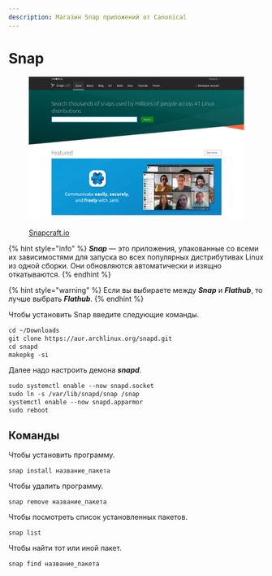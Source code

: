 ```yaml
---
description: Магазин Snap приложений от Canonical
---
```


# Snap

<figure><img src="../../.gitbook/assets/image (1).png" alt=""><figcaption><p><a href="https://snapcraft.io/store">Snapcraft.io</a></p></figcaption></figure>

{% hint style="info" %}
_**Snap**_ — это приложения, упакованные со всеми их зависимостями для запуска во всех популярных дистрибутивах Linux из одной сборки. Они обновляются автоматически и изящно откатываются.
{% endhint %}

{% hint style="warning" %}
Если вы выбираете между _**Snap**_ и _**Flathub**_, то лучше выбрать _**Flathub**_.
{% endhint %}

Чтобы установить Snap введите следующие команды.

```shell
cd ~/Downloads
git clone https://aur.archlinux.org/snapd.git
cd snapd
makepkg -si
```

Далее надо настроить демона _**snapd**_.

```shell
sudo systemctl enable --now snapd.socket
sudo ln -s /var/lib/snapd/snap /snap
systemctl enable --now snapd.apparmor
sudo reboot
```

## Команды

Чтобы установить программу.

```shell
snap install название_пакета
```

Чтобы удалить программу.

```shell
snap remove название_пакета
```

Чтобы  посмотреть список установленных пакетов.

```shell
snap list
```

Чтобы найти тот или иной пакет.

```shell
snap find название_пакета
```

